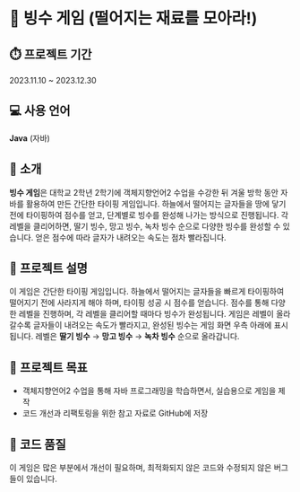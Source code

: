 # 🍧 빙수 게임 (떨어지는 재료를 모아라!)

## ⏱️ 프로젝트 기간
2023.11.10 ~ 2023.12.30

## 💻 사용 언어
**Java** (자바)

## 🍓 소개
**빙수 게임**은 대학교 2학년 2학기에 객체지향언어2 수업을 수강한 뒤 겨울 방학 동안 자바를 활용하여 만든 간단한 타이핑 게임입니다. 하늘에서 떨어지는 글자들을 땅에 닿기 전에 타이핑하여 점수를 얻고, 단계별로 빙수를 완성해 나가는 방식으로 진행됩니다. 각 레벨을 클리어하면, 딸기 빙수, 망고 빙수, 녹차 빙수 순으로 다양한 빙수를 완성할 수 있습니다. 얻은 점수에 따라 글자가 내려오는 속도는 점차 빨라집니다.

## 🥭 프로젝트 설명
이 게임은 간단한 타이핑 게임입니다. 하늘에서 떨어지는 글자들을 빠르게 타이핑하여 떨어지기 전에 사라지게 해야 하며, 타이핑 성공 시 점수를 얻습니다. 점수를 통해 다양한 레벨을 진행하며, 각 레벨을 클리어할 때마다 빙수가 완성됩니다.
게임은 레벨이 올라갈수록 글자들이 내려오는 속도가 빨라지고, 완성된 빙수는 게임 화면 우측 아래에 표시됩니다. 레벨은 **딸기 빙수** → **망고 빙수** → **녹차 빙수** 순으로 올라갑니다.

## 🎯 프로젝트 목표
- 객체지향언어2 수업을 통해 자바 프로그래밍을 학습하면서, 실습용으로 게임을 제작
- 코드 개선과 리팩토링을 위한 참고 자료로 GitHub에 저장

## 🚨 코드 품질
이 게임은 많은 부분에서 개선이 필요하며, 최적화되지 않은 코드와 수정되지 않은 버그들이 있습니다.
